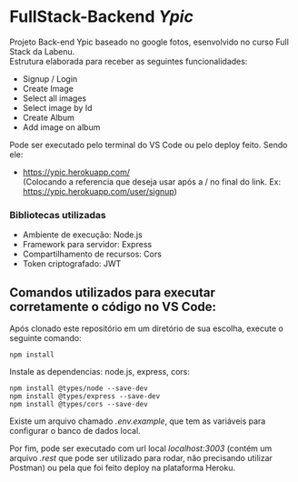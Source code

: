 # FullStack-Backend *Ypic*

Projeto Back-end Ypic baseado no google fotos, esenvolvido no curso Full Stack da Labenu. <br/>
Estrutura elaborada para receber as seguintes funcionalidades:

- Signup / Login
- Create Image
- Select all images 
- Select image by Id
- Create Album
- Add image on album

Pode ser executado pelo terminal do VS Code ou pelo deploy feito. Sendo ele:
- https://ypic.herokuapp.com/  <br/> 
(Colocando a referencia que deseja usar após a / no final do link. Ex: https://ypic.herokuapp.com/user/signup)

### Bibliotecas utilizadas

- Ambiente de execução: Node.js
- Framework para servidor: Express
- Compartilhamento de recursos: Cors
- Token criptografado: JWT

## Comandos utilizados para executar corretamente o código no VS Code:

Após clonado este repositório em um diretório de sua escolha, execute o seguinte comando:
```
npm install
```
Instale as dependencias: node.js, express, cors:
```
npm install @types/node --save-dev
npm install @types/express --save-dev
npm install @types/cors --save-dev
```

Existe um arquivo chamado *.env.example*, que tem as variáveis para configurar o banco de dados local. <br/>

Por fim, pode ser executado com url local *localhost:3003* (contém um arquivo *.rest* que pode ser utilizado para rodar, não precisando utilizar Postman) ou pela que foi feito deploy na plataforma Heroku.
